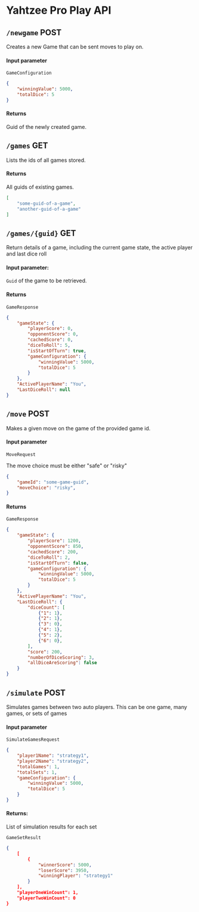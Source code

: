 # Yahtzee Pro Play API

## `/newgame` POST
Creates a new Game that can be sent moves to play on.

#### Input parameter
`GameConfiguration`

```json
{
    "winningValue": 5000,
    "totalDice": 5
}
```

#### Returns
Guid of the newly created game.

## `/games` GET
Lists the ids of all games stored.

#### Returns
All guids of existing games.
```json
[
    "some-guid-of-a-game",
    "another-guid-of-a-game"
]
```

## `/games/{guid}` GET
Return details of a game, including the current game state, the active player and last dice roll
#### Input parameter:
`Guid` of the game to be retrieved.
#### Returns
`GameResponse`

```json
{
    "gameState": {
        "playerScore": 0,
        "opponentScore": 0,
        "cachedScore": 0,
        "diceToRoll": 5,
        "isStartOfTurn": true,
        "gameConfiguration": {
            "winningValue": 5000,
            "totalDice": 5
        }
    },
    "ActivePlayerName": "You",
    "LastDiceRoll": null
}
```

## `/move` POST

Makes a given move on the game of the provided game id.

#### Input parameter
`MoveRequest`

The move choice must be either "safe" or "risky"

```json
{
    "gameId": "some-game-guid",
    "moveChoice": "risky",
}
```

#### Returns
`GameResponse`

```json
{
    "gameState": {
        "playerScore": 1200,
        "opponentScore": 850,
        "cachedScore": 200,
        "diceToRoll": 2,
        "isStartOfTurn": false,
        "gameConfiguration": {
            "winningValue": 5000,
            "totalDice": 5
        }
    },
    "ActivePlayerName": "You",
    "LastDiceRoll": {
        "diceCount": [
            {"1": 1},
            {"2": 1},
            {"3": 0},
            {"4": 1},
            {"5": 2},
            {"6": 0},
        ],
        "score": 200,
        "numberOfDiceScoring": 3,
        "allDiceAreScoring": false
    }
}
```    

## `/simulate` POST
Simulates games between two auto players. This can be one game, many games, or sets of games

#### Input parameter
`SimulateGamesRequest`
```json
{
    "player1Name": "strategy1",
    "player2Name": "strategy2",
    "totalGames": 1,
    "totalSets": 1,
    "gameConfiguration": {
        "winningValue": 5000,
        "totalDice": 5
    }
}
```
#### Returns:
List of simulation results for each set

`GameSetResult`
```json
{
    [
        {
            "winnerScore": 5000,
            "loserScore": 3950,
            "winningPlayer": "strategy1"
        }
    ],
    "playerOneWinCount": 1,
    "playerTwoWinCount": 0
}
```